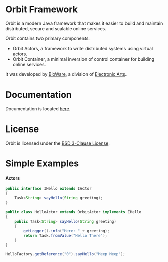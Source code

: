 Orbit Framework
=======

Orbit is a modern Java framework that makes it easier to build and maintain distributed, secure and scalable online services.

Orbit contains two primary components:
-  Orbit Actors, a framework to write distributed systems using virtual actors.
-  Orbit Container, a minimal inversion of control container for building online services.

It was developed by [BioWare](http://www.bioware.com), a division of [Electronic Arts](http://www.ea.com).


Documentation
=======

Documentation is located [here](http://orbit.bioware.com/).

License
=======
Orbit is licensed under the [BSD 3-Clause License](LICENSE).

Simple Examples
=======
#### Actors
```java
public interface IHello extends IActor
{
    Task<String> sayHello(String greeting);
}
 
public class HelloActor extends OrbitActor implements IHello
{
    public Task<String> sayHello(String greeting)
    {
        getLogger().info("Here: " + greeting);
        return Task.fromValue("Hello There");
    }
}
 
HelloFactory.getReference("0").sayHello("Meep Meep");
```
